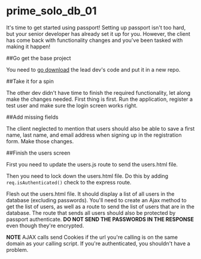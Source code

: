 # prime_solo_db_01

It's time to get started using passport! Setting up passport isn't too hard, but your senior developer has already set it up for you. However, the client has come back with functionality changes and you've been tasked with making it happen!

##Go get the base project

You need to [go download](https://github.com/PrimeAcademy/prime_example_passport) the lead dev's code and put it in a new repo.

##Take it for a spin

The other dev didn't have time to finish the required functionality, let along make the changes needed. First thing is first. Run the application, register a test user and make sure the login screen works right. 

##Add missing fields

The client neglected to mention that users should also be able to save a first name, last name, and email address when signing up in the registration form. Make those changes. 

##Finish the users screen

First you need to update the users.js route to send the users.html file.

Then you need to lock down the users.html file. Do this by adding `req.isAuthenticated()` check to the express route.

Flesh out the users.html file. It should display a list of all users in the database (excluding passwords). You'll need to create an Ajax method to get the list of users, as well as a route to send the list of users that are in the database. The route that sends all users should also be protected by passport authenticate. **DO NOT SEND THE PASSWORDS IN THE RESPONSE** even though they're encrypted. 

**NOTE**
AJAX calls send Cookies if the url you're calling is on the same domain as your calling script. If you're authenticated, you shouldn't have a problem.
